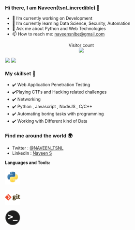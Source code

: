 ### Hi there, I am Naveen(tsnl_incredible) 👋

- 🔭 I’m currently working on Development
- 🌱 I’m currently learning Data Science, Security, Automation
- 💬 Ask me about Python and Web Technologies 
- 📫 How to reach me: naveensnlbe@gmail.com

<p align="center"> 
  Visitor count<br>
  <img src="https://profile-counter.glitch.me/naveenlearner38/count.svg" />
</p>

<img src="https://github-readme-stats.vercel.app/api?username=naveenlearner38&show_icons=true&theme=onedark">

<img src="https://github-readme-stats.vercel.app/api/top-langs/?username=naveenlearner38&layout=compact">


### My skillset 🔧
- ✔️ Web Application Penetration Testing 
-  ✔️Playing CTFs and Hacking related challenges
- ✔️ Networking 
- ✔️ Python , Javascript , NodeJS  , C/C++
- ✔️ Automating boring tasks with programming 
- ✔️ Working with Different kind of Data

### Find me around the world 🌍
- Twitter : [@NAVEEN_TSNL](https://twitter.com/NAVEEN_TSNL)
- LinkedIn : [Naveen S](https://www.linkedin.com/in/naveen-s-059a32120/)


**Languages and Tools:**
 
<code><img height="50" src="https://raw.githubusercontent.com/github/explore/80688e429a7d4ef2fca1e82350fe8e3517d3494d/topics/python/python.png"></code>


<code><img height="50" src="https://raw.githubusercontent.com/github/explore/80688e429a7d4ef2fca1e82350fe8e3517d3494d/topics/git/git.png"></code>

<code><img height="50" src="https://raw.githubusercontent.com/github/explore/80688e429a7d4ef2fca1e82350fe8e3517d3494d/topics/terminal/terminal.png"></code> 

